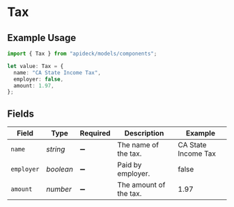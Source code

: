 # Tax

## Example Usage

```typescript
import { Tax } from "apideck/models/components";

let value: Tax = {
  name: "CA State Income Tax",
  employer: false,
  amount: 1.97,
};
```

## Fields

| Field                  | Type                   | Required               | Description            | Example                |
| ---------------------- | ---------------------- | ---------------------- | ---------------------- | ---------------------- |
| `name`                 | *string*               | :heavy_minus_sign:     | The name of the tax.   | CA State Income Tax    |
| `employer`             | *boolean*              | :heavy_minus_sign:     | Paid by employer.      | false                  |
| `amount`               | *number*               | :heavy_minus_sign:     | The amount of the tax. | 1.97                   |